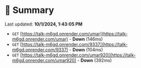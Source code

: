 # 📖 Summary
Last updated: **10/1/2024, 1:43:05 PM**

- `GET` [https://talk-m6gd.onrender.com/umar](https://talk-m6gd.onrender.com/umar) - **Down** (146ms)
- `GET` [https://talk-m6gd.onrender.com/9337](https://talk-m6gd.onrender.com/9337) - **Down** (104ms)
- `GET` [https://talk-m6gd.onrender.com/umar920](https://talk-m6gd.onrender.com/umar920) - **Down** (392ms)
